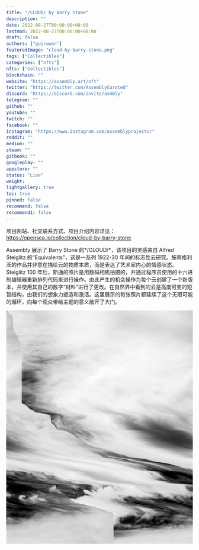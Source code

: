 ```yaml
---
title: "/CLOUD/ by Barry Stone"
description: ""
date: 2022-08-27T00:00:00+08:00
lastmod: 2022-08-27T00:00:00+08:00
draft: false
authors: ["guiruwen"]
featuredImage: "cloud-by-barry-stone.png"
tags: ["Collectibles"]
categories: ["nfts"]
nfts: ["Collectibles"]
blockchain: ""
website: "https://assembly.art/nft"
twitter: "https://twitter.com/AssemblyCurated"
discord: "https://discord.com/invite/asmbly"
telegram: ""
github: ""
youtube: ""
twitch: ""
facebook: ""
instagram: "https://www.instagram.com/assemblyprojects/"
reddit: ""
medium: ""
steam: ""
gitbook: ""
googleplay: ""
appstore: ""
status: "Live"
weight: 
lightgallery: true
toc: true
pinned: false
recommend: false
recommend1: false
---
```

项目网站、社交联系方式、项目介绍内容详见：https://opensea.io/collection/cloud-by-barry-stone

Assembly 展示了 Barry Stone 的*/CLOUD/*，该项目的灵感来自 Alfred Steiglitz 的“Equivalents”，这是一系列 1922-30 年间的标志性云研究。施蒂格利茨的作品并非意在描绘云的物质本质，而是表达了艺术家内心的情感状态。Steiglitz 100 年后，斯通的照片是用数码相机拍摄的，并通过程序员使用的十六进制编辑器重新排列代码来进行操作。由此产生的机会操作为每个云创建了一个新版本，并使用其自己的数字“材料”进行了更改。在自然界中看到的云是高度可变的短暂结构，由我们的想象力塑造和激活。这里展示的每张照片都延续了这个无限可能的循环，向每个观众带给主题的意义敞开了大门。

![nft](01.jpg)